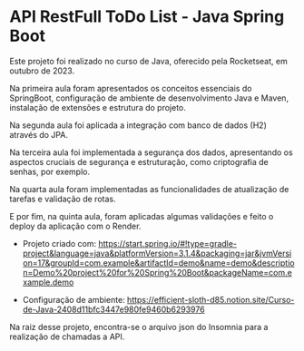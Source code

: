 # API RestFull ToDo List - Java Spring Boot

Este projeto foi realizado no curso de Java, oferecido pela Rocketseat, em outubro de 2023.

Na primeira aula foram apresentados os conceitos essenciais do SpringBoot, configuração de ambiente de desenvolvimento Java e Maven, instalação de extensões e estrutura do projeto.

Na segunda aula foi aplicada a integração com banco de dados (H2) através do JPA.

Na terceira aula foi implementada a segurança dos dados, apresentando os aspectos cruciais de segurança e estruturação, como criptografia de senhas, por exemplo.

Na quarta aula foram implementadas as funcionalidades de atualização de tarefas e validação de rotas.

E por fim, na quinta aula, foram aplicadas algumas validações e feito o deploy da aplicação com o Render. 

- Projeto criado com: https://start.spring.io/#!type=gradle-project&language=java&platformVersion=3.1.4&packaging=jar&jvmVersion=17&groupId=com.example&artifactId=demo&name=demo&description=Demo%20project%20for%20Spring%20Boot&packageName=com.example.demo

- Configuração de ambiente: https://efficient-sloth-d85.notion.site/Curso-de-Java-2408d11bfc3447e980fe9460b6293976

Na raiz desse projeto, encontra-se o arquivo json do Insomnia para a realização de chamadas a API.
